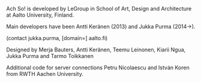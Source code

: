 Ach So! is developed by LeGroup in School of Art, Design and Architecture at Aalto University,
Finland.

Main developers have been Antti Keränen (2013) and Jukka Purma (2014->).

(contact jukka.purma, [domain=] aalto.fi)

Designed by Merja Bauters, Antti Keränen, Teemu Leinonen, Kiarii Ngua, Jukka Purma and Tarmo
Toikkanen

Additional code for server connections Petru Nicolaescu and István Koren from RWTH Aachen
University.



